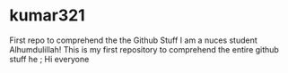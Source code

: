 # kumar321
First repo to comprehend the the Github Stuff
I am a nuces student Alhumdulillah!
This is my first repository to comprehend the entire github stuff he ;
Hi everyone 